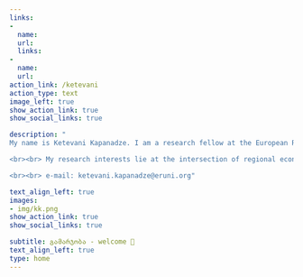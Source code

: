 ```yaml
---
links:
- 
  name: 
  url: 
  links:
- 
  name: 
  url: 
action_link: /ketevani
action_type: text
image_left: true
show_action_link: true
show_social_links: true

description: " 
My name is Ketevani Kapanadze. I am a research fellow at the European Research University (ERUNI) in Prague. I obtained Ph.D. in Economics and Econometrics from CERGE-EI. I am a member of CERGE-EI Foundation Teaching Fellow (NY, USA) and the National Institute for Research on the Socioeconomic Impacts of Disease and Systemic Risks (SYRI).  

<br><br> My research interests lie at the intersection of regional economics, remote sensing, and spatial segregations within Europe, with a special focus on border areas. I'm interested in understanding why some areas experience better economic growth than others, particularly in how localised shocks impact local economies. To address limitations of geospatial economic data, I use modern techniques to collect unconventional data from open sources and utilize remotely sensed images, daytime and nighttime satellite imagery, in my economic analysis.

<br><br> e-mail: ketevani.kapanadze@eruni.org"

text_align_left: true
images:
- img/kk.png
show_action_link: true
show_social_links: true

subtitle: გამარჯობა - welcome 🤝
text_align_left: true
type: home
---
```

